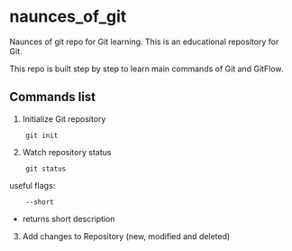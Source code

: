 # naunces_of_git
Naunces of git repo for Git learning.
This is an educational repository for Git.

This repo is built step by step to learn main commands of Git and GitFlow.

## Commands list

1. Initialize Git repository
```
    git init
```
2. Watch repository status
```
    git status
```
useful flags:
```
    --short
```
  - returns short description

3. Add changes to Repository (new, modified and deleted)



